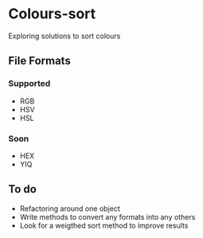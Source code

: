 # Colours-sort
Exploring solutions to sort colours

## File Formats

### Supported
* RGB
* HSV
* HSL

### Soon
* HEX
* YIQ

## To do
* Refactoring around one object
* Write methods to convert any formats into any others
* Look for a weigthed sort method to improve results
